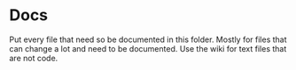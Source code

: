 # Docs

Put every file that need so be documented in this folder.
Mostly for files that can change a lot and need to be documented.
Use the wiki for text files that are not code.
